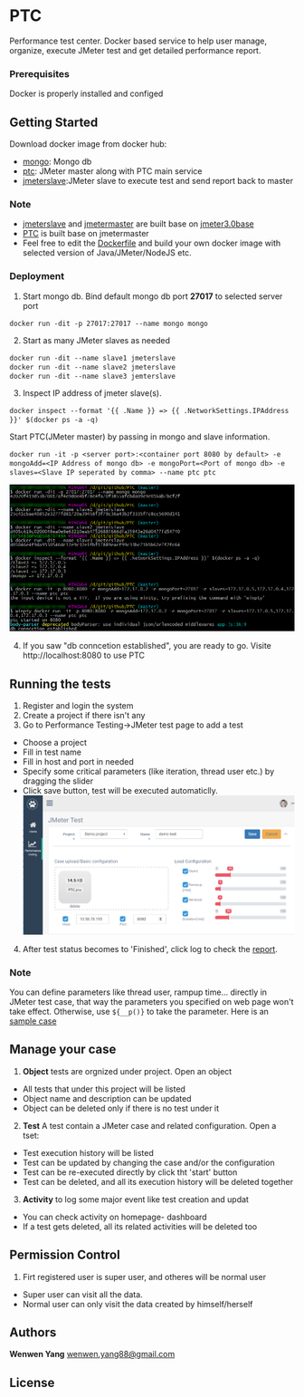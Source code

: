 # PTC 

Performance test center. Docker based service to help user manage, organize, execute JMeter test and get detailed performance report. 

### Prerequisites

Docker is properly installed and configed

## Getting Started

Download docker image from docker hub:
  - [mongo](https://hub.docker.com/_/mongo/): Mongo db
  - [ptc](https://hub.docker.com/r/wankutuzi/ptc/): JMeter master along with PTC main service
  - [jmeterslave](https://hub.docker.com/r/wankutuzi/jmeterslave/):JMeter slave to execute test and send report back to master
  
### Note 
- [jmeterslave](https://hub.docker.com/r/wankutuzi/jmeterslave/) and [jmetermaster](https://hub.docker.com/r/wankutuzi/jmetermaster/) are built base on [jmeter3.0base](https://hub.docker.com/r/wankutuzi/jmeter3.0base/)
- [PTC](https://hub.docker.com/r/wankutuzi/ptc/) is built base on jmetermaster
- Feel free to edit the [Dockerfile](workbench/docker%20file) and build your own docker image with selected version of Java/JMeter/NodeJS etc.

### Deployment
1. Start mongo db. Bind default mongo db port **27017** to selected server port
```
docker run -dit -p 27017:27017 --name mongo mongo
```
2. Start as many JMeter slaves as needed
```
docker run -dit --name slave1 jmeterslave
docker run -dit --name slave2 jmeterslave
docker run -dit --name slave3 jemterslave
```
3. Inspect IP address of jmeter slave(s). 
```
docker inspect --format '{{ .Name }} => {{ .NetworkSettings.IPAddress }}' $(docker ps -a -q)
```
Start PTC(JMeter master) by passing in mongo and slave information. 
```
docker run -it -p <server port>:<container port 8080 by default> -e mongoAdd=<IP Address of mongo db> -e mongoPort=<Port of mongo db> -e slaves=<Slave IP seperated by comma> --name ptc ptc
```
![alt text](/workbench/command.png)

4. If you saw "db conncetion established", you are ready to go. Visite http://localhost:8080 to use PTC

## Running the tests

1. Register and login the system
2. Create a project if there isn't any
3. Go to Performance Testing->JMeter test page to add a test
- Choose a project
- Fill in test name
- Fill in host and port in needed
- Specify some critical parameters (like iteration, thread user etc.) by dragging the slider
- Click save button, test will be executed automaticlly.
![alt text](/workbench/test.png)
4. After test status becomes to 'Finished', click log to check the [report](workbench/dashboard/index.html).

### Note
You can define parameters like thread user, rampup time... directly in JMeter test case, that way the parameters you specified on web page won't take effect. Otherwise, use `${__p()}` to take the parameter. Here is an [sample case](/workbench/PTC.jmx)

## Manage your case
1. **Object** tests are orgnized under project. Open an object 
- All tests that under this project will be listed
- Object name and description can be updated
- Object can be deleted only if there is no test under it
2. **Test** A test contain a JMeter case and related configuration. Open a tset:
- Test execution history will be listed
- Test can be updated by changing the case and/or the configuration
- Test can be re-executed directly by click tht 'start' button
- Test can be deleted, and all its execution history will be deleted together
3. **Activity** to log some major event like test creation and updat
- You can check activity on homepage- dashboard
- If a test gets deleted, all its related activities will be deleted too

## Permission Control
1. Firt registered user is super user, and otheres will be normal user
- Super user can visit all the data. 
- Normal user can only visit the data created by himself/herself 

## Authors

**Wenwen Yang** wenwen.yang88@gmail.com


## License
